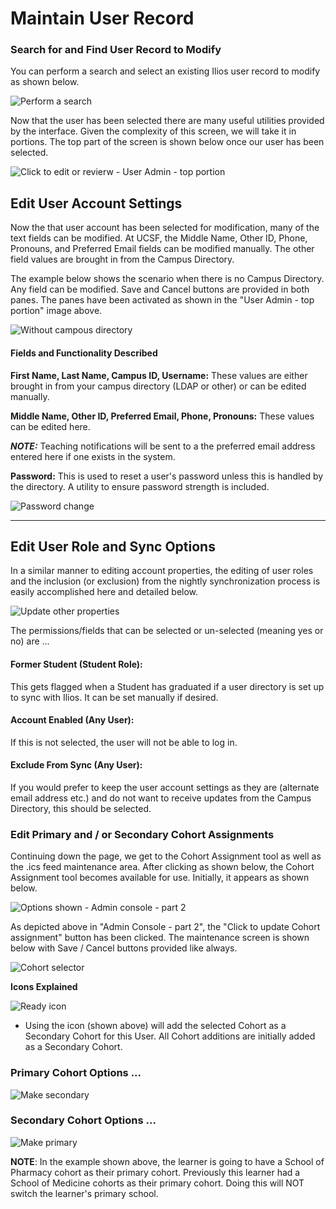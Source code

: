 # Maintain User Record

### Search for and Find User Record to Modify

You can perform a search and select an existing Ilios user record to modify as shown below.

![Perform a search](../images/admin_console/maintain_user_record/perform_a_search.png)

Now that the user has been selected there are many useful utilities provided by the interface. Given the complexity of this screen, we will take it in portions. The top part of the screen is shown below once our user has been selected.

![Click to edit or revierw - User Admin - top portion](../images/admin_console/maintain_user_record/click_to_edit_or_review.png)

## Edit User Account Settings

Now the that user account has been selected for modification, many of the text fields can be modified. At UCSF, the Middle Name, Other ID, Phone, Pronouns, and Preferred Email fields can be modified manually. The other field values are brought in from the Campus Directory.

The example below shows the scenario when there is no Campus Directory. Any field can be modified. Save and Cancel buttons are provided in both panes. The panes have been activated as shown in the "User Admin - top portion" image above.

![Without campous directory](../images/admin_console/maintain_user_record/without_campus_directory.png)

#### Fields and Functionality Described

**First Name, Last Name, Campus ID, Username:** These values are either brought in from your campus directory (LDAP or other) or can be edited manually.

**Middle Name, Other ID, Preferred Email, Phone, Pronouns:** These values can be edited here.

_**NOTE:**_ Teaching notifications will be sent to a the preferred email address entered here if one exists in the system.

**Password:** This is used to reset a user's password unless this is handled by the directory. A utility to ensure password strength is included.

![Password change](../images/admin_console/maintain_user_record/password_change.png)

****

## Edit User Role and Sync Options

In a similar manner to editing account properties, the editing of user roles and the inclusion (or exclusion) from the nightly synchronization process is easily accomplished here and detailed below.

![Update other properties](../images/admin_console/maintain_user_record/update_other_properties.png)

The permissions/fields that can be selected or un-selected (meaning yes or no) are ...

#### Former Student (Student Role):

This gets flagged when a Student has graduated if a user directory is set up to sync with Ilios. It can be set manually if desired.

#### Account Enabled (Any User):

If this is not selected, the user will not be able to log in.

#### Exclude From Sync (Any User):

If you would prefer to keep the user account settings as they are (alternate email address etc.) and do not want to receive updates from the Campus Directory, this should be selected.

### Edit Primary and / or Secondary Cohort Assignments

Continuing down the page, we get to the Cohort Assignment tool as well as the .ics feed maintenance area. After clicking as shown below, the Cohort Assignment tool becomes available for use. Initially, it appears as shown below.

![Options shown - Admin console - part 2](../images/admin_console/maintain_user_record/options_shown.png)

As depicted above in "Admin Console - part 2", the "Click to update Cohort assignment" button has been clicked. The maintenance screen is shown below with Save / Cancel buttons provided like always.

![Cohort selector](../images/admin_console/maintain_user_record/cohort_selector.png)

**Icons Explained**

![Ready icon](../images/admin_console/maintain_user_record/ready_icon.jpg)

- Using the icon (shown above) will add the selected Cohort as a Secondary Cohort for this User. All Cohort additions are initially added as a Secondary Cohort.

### Primary Cohort Options ...

![Make secondary](../images/admin_console/maintain_user_record/make_secondary.png)

### Secondary Cohort Options ...

![Make primary](../images/admin_console/maintain_user_record/make_primary.png)

**NOTE**: In the example shown above, the learner is going to have a School of Pharmacy cohort as their primary cohort. Previously this learner had a School of Medicine cohorts as their primary cohort. Doing this will NOT switch the learner's primary school.
